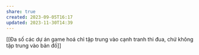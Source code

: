 ```yaml
---
share: true
created: 2023-09-05T16:17
updated: 2023-11-30T14:39
---
```

[[Đa số các dự án game hoá chỉ tập trung vào cạnh tranh thi đua, chứ không tập trung vào bản đồ]] 